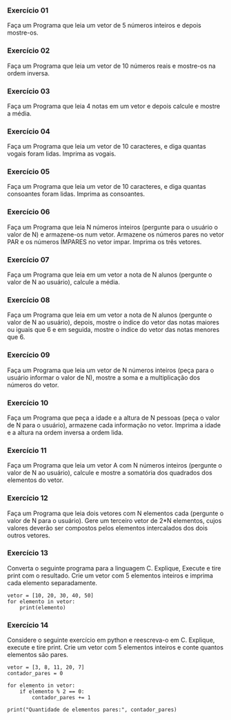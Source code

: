 ### Exercício 01

Faça um Programa que leia um vetor de 5 números inteiros e depois mostre-os.

### Exercício 02

Faça um Programa que leia um vetor de 10 números reais e mostre-os na ordem inversa.

### Exercício 03

Faça um Programa que leia 4 notas em um vetor e depois calcule e mostre a média.

### Exercício 04

Faça um Programa que leia um vetor de 10 caracteres, e diga quantas vogais foram lidas. Imprima as vogais.

### Exercício 05

Faça um Programa que leia um vetor de 10 caracteres, e diga quantas consoantes foram lidas. Imprima as consoantes.

### Exercício 06

Faça um Programa que leia N números inteiros (pergunte para o usuário o valor de N) e armazene-os num vetor. Armazene os números pares no vetor PAR e os números ÍMPARES no vetor impar. Imprima os três vetores.

### Exercício 07

Faça um Programa que leia em um vetor a nota de N alunos (pergunte o valor de N ao usuário), calcule a média.

### Exercício 08

Faça um Programa que leia em um vetor a nota de N alunos (pergunte o valor de N ao usuário), depois, mostre o índice do vetor das notas maiores ou iguais que 6 e em seguida, mostre o índice do vetor das notas menores que 6.

### Exercício 09

Faça um Programa que leia um vetor de N números inteiros (peça para o usuário informar o valor de N), mostre a soma e a multiplicação dos números do vetor.

### Exercício 10

Faça um Programa que peça a idade e a altura de N pessoas (peça o valor de N para o usuário), armazene cada informação no vetor. Imprima a idade e a altura na ordem inversa a ordem lida.

### Exercício 11

Faça um Programa que leia um vetor A com N números inteiros (pergunte o valor de N ao usuário), calcule e mostre a somatória dos quadrados dos elementos do vetor.

### Exercício 12

Faça um Programa que leia dois vetores com N elementos cada (pergunte o valor de N para o usuário). Gere um terceiro vetor de 2*N elementos, cujos valores deverão ser compostos pelos elementos intercalados dos dois outros vetores.

### Exercício 13

Converta o seguinte programa para a linguagem C.
Explique, Execute e tire print com o resultado. Crie um vetor com 5 elementos inteiros e imprima cada elemento separadamente.

````
vetor = [10, 20, 30, 40, 50]
for elemento in vetor:
    print(elemento)
````

### Exercício 14

Considere o seguinte exercício em python e reescreva-o em C.
Explique, execute e tire print. Crie um vetor com 5 elementos inteiros e conte quantos elementos são pares.

````
vetor = [3, 8, 11, 20, 7]
contador_pares = 0

for elemento in vetor:
    if elemento % 2 == 0:
        contador_pares += 1

print("Quantidade de elementos pares:", contador_pares)
````